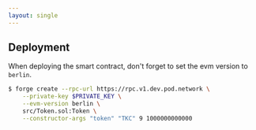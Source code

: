 ```yaml
---
layout: single
---
```


## Deployment

When deploying the smart contract, don't forget to set the evm version to `berlin`.

```bash
$ forge create --rpc-url https://rpc.v1.dev.pod.network \
    --private-key $PRIVATE_KEY \
    --evm-version berlin \
    src/Token.sol:Token \
    --constructor-args "token" "TKC" 9 1000000000000
```